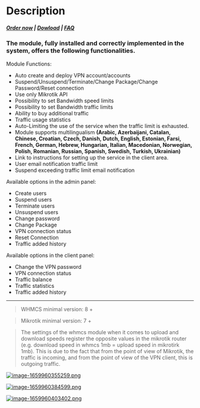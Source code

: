 # Description

#####  [Order now](https://puqcloud.com/index.php?rp=/store/whmcs-module-mikrotik-vpn) | [Dowload](https://download.puqcloud.com/WHMCS/servers/PUQ_WHMCS-Mikrotik-VPN/) | [FAQ](https://faq.puqcloud.com/)

### The module, fully installed and correctly implemented in the system, offers the following functionalities.

Module Functions:

- Auto create and deploy VPN account/accounts
- Suspend/Unsuspend/Terminate/Change Package/Change Password/Reset connection
- Use only Mikrotik API
- Possibility to set Bandwidth speed limits
- Possibility to set Bandwidth traffic limits
- Ability to buy additional traffic
- Traffic usage statistics
- Auto-Limiting the use of the service when the traffic limit is exhausted.
- Module supports multilingualism **(Arabic, Azerbaijani, Catalan, Chinese, Croatian, Czech, Danish, Dutch, English, Estonian, Farsi, French, German, Hebrew, Hungarian, Italian, Macedonian, Norwegian, Polish,  Romanian, Russian, Spanish, Swedish, Turkish, Ukrainian)**
- Link to instructions for setting up the service in the client area.
- User email notification traffic limit
- Suspend exceeding traffic limit email notification

Available options in the admin panel:

- Create users
- Suspend users
- Terminate users
- Unsuspend users
- Change password
- Change Package
- VPN connection status
- Reset Connection
- Traffic added history

Available options in the client panel:

- Change the VPN password
- VPN connection status
- Traffic balance
- Traffic statistics
- Traffic added history

- - - - - -

>WHMCS minimal version: 8 +

>Mikrotik minimal version: 7 +

>The settings of the whmcs module when it comes to upload and download speeds register the opposite values in the mikrotik router (e.g. download speed in whmcs 1mb = upload speed in mikrotirk 1mb). This is due to the fact that from the point of view of Mikrotik, the traffic is incoming, and from the point of view of the VPN client, this is outgoing traffic.

[![image-1659960355259.png](https://doc.puq.info/uploads/images/gallery/2022-08/scaled-1680-/image-1659960355259.png)](https://doc.puq.info/uploads/images/gallery/2022-08/image-1659960355259.png)

[![image-1659960384599.png](https://doc.puq.info/uploads/images/gallery/2022-08/scaled-1680-/image-1659960384599.png)](https://doc.puq.info/uploads/images/gallery/2022-08/image-1659960384599.png)

[![image-1659960403402.png](https://doc.puq.info/uploads/images/gallery/2022-08/scaled-1680-/image-1659960403402.png)](https://doc.puq.info/uploads/images/gallery/2022-08/image-1659960403402.png)
